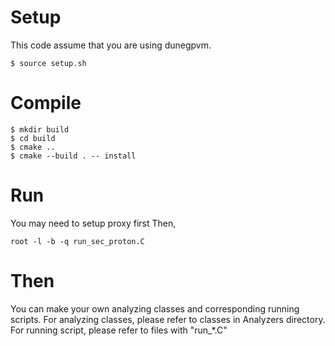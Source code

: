 # Setup
This code assume that you are using dunegpvm.
```
$ source setup.sh
```

# Compile

```
$ mkdir build
$ cd build
$ cmake ..
$ cmake --build . -- install
```

# Run

You may need to setup proxy first
Then,

```
root -l -b -q run_sec_proton.C
```
# Then

You can make your own analyzing classes and corresponding running scripts.
For analyzing classes, please refer to classes in Analyzers directory.
For running script, please refer to files with "run_*.C"
